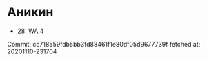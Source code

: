 # Аникин
- [28: WA 4](28.md)

Commit: cc718559fdb5bb3fd88461f1e80df05d9677739f
 fetched at: 20201110-231704
